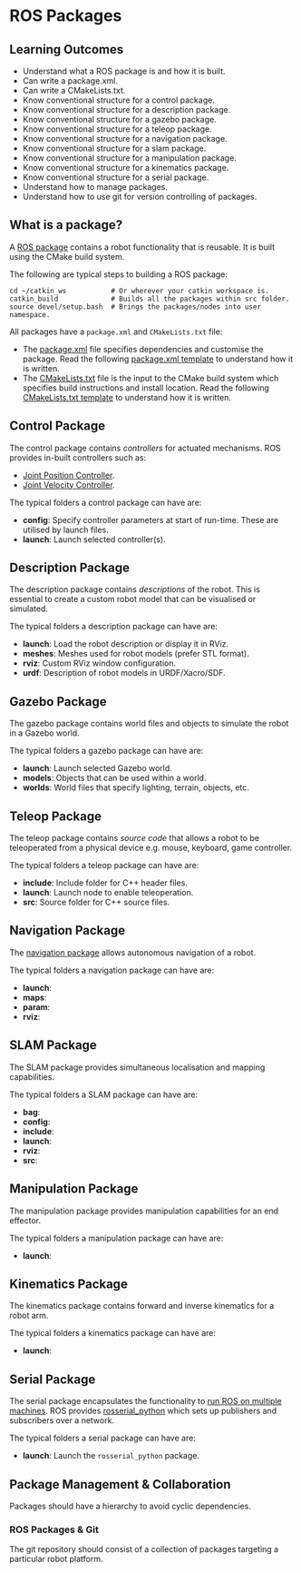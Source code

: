 # ROS Packages

## Learning Outcomes

- Understand what a ROS package is and how it is built.
- Can write a package.xml.
- Can write a CMakeLists.txt.
- Know conventional structure for a control package.
- Know conventional structure for a description package.
- Know conventional structure for a gazebo package.
- Know conventional structure for a teleop package.
- Know conventional structure for a navigation package.
- Know conventional structure for a slam package.
- Know conventional structure for a manipulation package.
- Know conventional structure for a kinematics package.
- Know conventional structure for a serial package.
- Understand how to manage packages.
- Understand how to use git for version controlling of packages.

## What is a package?

A [ROS package](http://wiki.ros.org/Packages) contains a robot functionality that is reusable. It is built using the CMake build system.

The following are typical steps to building a ROS package:
```
cd ~/catkin_ws           # Or wherever your catkin workspace is.
catkin_build             # Builds all the packages within src folder.
source devel/setup.bash  # Brings the packages/nodes into user namespace.
```

All packages have a `package.xml` and `CMakeLists.txt` file:
- The [package.xml](http://wiki.ros.org/catkin/package.xml) file specifies dependencies and customise the package. Read the following [package.xml template]() to understand how it is written.
- The [CMakeLists.txt](http://wiki.ros.org/catkin/CMakeLists.txt) file is the input to the CMake build system which specifies build instructions and install location. Read the following [CMakeLists.txt template]() to understand how it is written.


## Control Package

The control package contains *controllers* for actuated mechanisms. ROS provides in-built controllers such as:
- [Joint Position Controller](http://wiki.ros.org/robot_mechanism_controllers/JointPositionController).
- [Joint Velocity Controller](http://wiki.ros.org/robot_mechanism_controllers/JointVelocityController).

The typical folders a control package can have are:
- **config**: Specify controller parameters at start of run-time. These are utilised by launch files.
- **launch**: Launch selected controller(s).

## Description Package

The description package contains *descriptions* of the robot. This is essential to create a custom robot model that can be visualised or simulated.

The typical folders a description package can have are:
- **launch**: Load the robot description or display it in RViz.
- **meshes**: Meshes used for robot models (prefer STL format).
- **rviz**: Custom RViz window configuration.
- **urdf**: Description of robot models in URDF/Xacro/SDF.

## Gazebo Package

The gazebo package contains world files and objects to simulate the robot in a Gazebo world.

The typical folders a gazebo package can have are:
- **launch**: Launch selected Gazebo world.
- **models**: Objects that can be used within a world.
- **worlds**: World files that specify lighting, terrain, objects, etc.

## Teleop Package

The teleop package contains *source code* that allows a robot to be teleoperated from a physical device e.g. mouse, keyboard, game controller.

The typical folders a teleop package can have are:
- **include**: Include folder for C++ header files.
- **launch**: Launch node to enable teleoperation.
- **src**: Source folder for C++ source files.

## Navigation Package

The [navigation package](http://wiki.ros.org/navigation) allows autonomous navigation of a robot.

The typical folders a navigation package can have are:
- **launch**: 
- **maps**: 
- **param**: 
- **rviz**: 

## SLAM Package

The SLAM package provides simultaneous localisation and mapping capabilities.

The typical folders a SLAM package can have are:
- **bag**:
- **config**:
- **include**:
- **launch**:
- **rviz**:
- **src**:

## Manipulation Package

The manipulation package provides manipulation capabilities for an end effector.

The typical folders a manipulation package can have are:
- **launch**:

## Kinematics Package

The kinematics package contains forward and inverse kinematics for a robot arm.

The typical folders a kinematics package can have are:
- **launch**:

## Serial Package

The serial package encapsulates the functionality to [run ROS on multiple machines](http://wiki.ros.org/ROS/Tutorials/MultipleMachines). ROS provides [rosserial_python](http://wiki.ros.org/rosserial_python) which sets up publishers and subscribers over a network.

The typical folders a serial package can have are:
- **launch**: Launch the `rosserial_python` package.

## Package Management & Collaboration

Packages should have a hierarchy to avoid cyclic dependencies.

### ROS Packages & Git

The git repository should consist of a collection of packages targeting a particular robot platform.